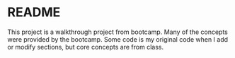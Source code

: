 # README

This project is a walkthrough project from bootcamp.  Many of the concepts were provided by the bootcamp. Some code is my original code when I add or modify sections, but core concepts are from class.